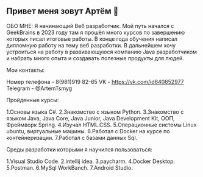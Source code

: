 ## Привет меня зовут Артём 👋

 ОБО МНЕ:
Я начинающий Веб разработчик. Мой путь начался с GeekBrains в 2023 году там я прошёл много курсов по завершению которых писал итоговые работы.
В конце года обучения написал дипломную работу на тему веб разработки.
В дальнейшем хочу устроиться на работу в развивающуюся компанию Java разработчиком и набрать много опыта и создавать полезные продукты для людей.

Мои контакты:

Номер телефона - 8(981)919 82-65
VK - https://vk.com/id640652977
Telegram - @ArtemTsmyg

Пройденные курсы: 

1.Основы языка C#.
2.Знакомство с языком Python.
3.Знакомство с языком Java, Java Core, Java Junior, Java Development Kit, ООП, Фреймворк Spring.
4.Изучал HTML.CSS.
5.Операционные системы Linux ubuntu, виртуальные машины.
6.Работал с Docker на курсе по контейнеризации.
7.Работал с базами данных Sql.

Среды разработки которыми я научился пользоваться:

1.Visual Studio Code.
2.intellij idea.
3.paycharm.
4.Docker Desktop.
5.Postman.
6.MySql WorkBanch.
7.Android Studio.

